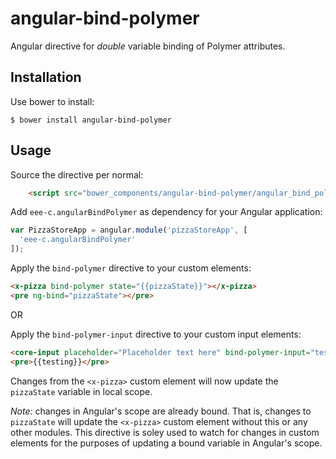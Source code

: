 angular-bind-polymer
====================

Angular directive for *double* variable binding of Polymer attributes.

Installation
------------

Use bower to install: 

```
$ bower install angular-bind-polymer
```

Usage
-----

Source the directive per normal:

```html
    <script src="bower_components/angular-bind-polymer/angular_bind_polymer.js"></script>
```

Add `eee-c.angularBindPolymer` as dependency for your Angular application:

```javascript
var PizzaStoreApp = angular.module('pizzaStoreApp', [
  'eee-c.angularBindPolymer'
]);
```

Apply the `bind-polymer` directive to your custom elements:

```html
<x-pizza bind-polymer state="{{pizzaState}}"></x-pizza>
<pre ng-bind="pizzaState"></pre>
```

OR

Apply the `bind-polymer-input` directive to your custom input elements:

```html
<core-input placeholder="Placeholder text here" bind-polymer-input="testing"></core-input>
<pre>{{testing}}</pre>
```

Changes from the `<x-pizza>` custom element will now update the `pizzaState` variable in local scope.

_Note:_ changes in Angular's scope are already bound. That is, changes to `pizzaState` will update the `<x-pizza>` custom element without this or any other modules. This directive is soley used to watch for changes in custom elements for the purposes of updating a bound variable in Angular's scope.
